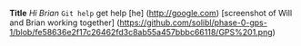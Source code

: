 **Title**
*Hi Brian*
`Git help`
get help [he] (http://google.com)
[screenshot of Will and Brian working together] (https://github.com/solibl/phase-0-gps-1/blob/fe58636e2f17c26462fd3c8ab55a457bbbc66118/GPS%201.png)
